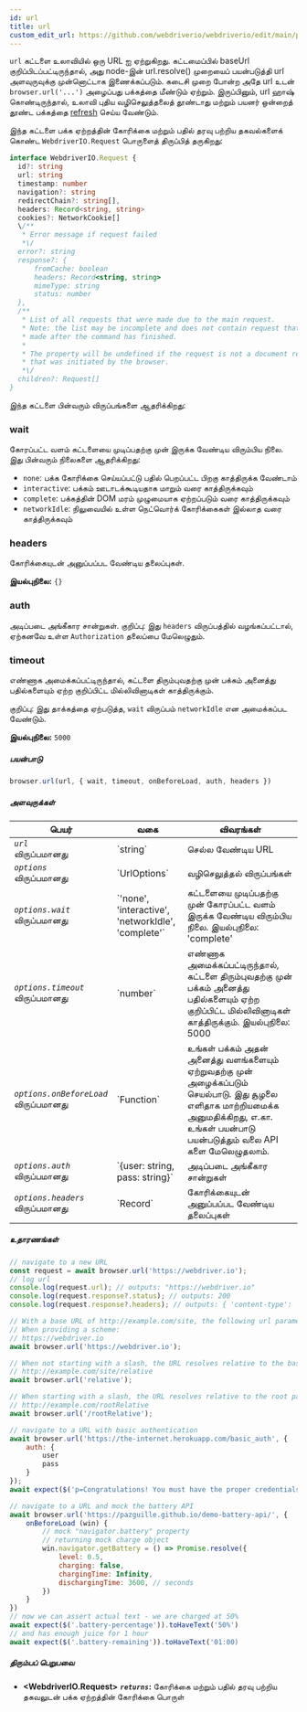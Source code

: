 ```yaml
---
id: url
title: url
custom_edit_url: https://github.com/webdriverio/webdriverio/edit/main/packages/webdriverio/src/commands/browser/url.ts
---
```


`url` கட்டளை உலாவியில் ஒரு URL ஐ ஏற்றுகிறது. கட்டமைப்பில் baseUrl குறிப்பிடப்பட்டிருந்தால், அது node-இன் url.resolve() முறையைப் பயன்படுத்தி url அளவுருவுக்கு முன்னொட்டாக இணைக்கப்படும். கடைசி முறை போன்ற அதே url உடன் `browser.url('...')` அழைப்பது பக்கத்தை மீண்டும் ஏற்றும். இருப்பினும், url ஹாஷ் கொண்டிருந்தால், உலாவி புதிய வழிசெலுத்தலைத் தூண்டாது மற்றும் பயனர் ஒன்றைத் தூண்ட பக்கத்தை [refresh](/docs/api/webdriver#refresh) செய்ய வேண்டும்.

இந்த கட்டளை பக்க ஏற்றத்தின் கோரிக்கை மற்றும் பதில் தரவு பற்றிய தகவல்களைக் கொண்ட `WebdriverIO.Request` பொருளைத் திருப்பித் தருகிறது:

```ts
interface WebdriverIO.Request {
  id?: string
  url: string
  timestamp: number
  navigation?: string
  redirectChain?: string[],
  headers: Record<string, string>
  cookies?: NetworkCookie[]
  \/**
   * Error message if request failed
   *\/
  error?: string
  response?: {
      fromCache: boolean
      headers: Record<string, string>
      mimeType: string
      status: number
  },
  /**
   * List of all requests that were made due to the main request.
   * Note: the list may be incomplete and does not contain request that were
   * made after the command has finished.
   *
   * The property will be undefined if the request is not a document request
   * that was initiated by the browser.
   *\/
  children?: Request[]
}
```

இந்த கட்டளை பின்வரும் விருப்பங்களை ஆதரிக்கிறது:

### wait
கோரப்பட்ட வளம் கட்டளையை முடிப்பதற்கு முன் இருக்க வேண்டிய விரும்பிய நிலை.
இது பின்வரும் நிலைகளை ஆதரிக்கிறது:

 - `none`: பக்க கோரிக்கை செய்யப்பட்டு பதில் பெறப்பட்ட பிறகு காத்திருக்க வேண்டாம்
 - `interactive`: பக்கம் ஊடாடக்கூடியதாக மாறும் வரை காத்திருக்கவும்
 - `complete`: பக்கத்தின் DOM மரம் முழுமையாக ஏற்றப்படும் வரை காத்திருக்கவும்
 - `networkIdle`: நிலுவையில் உள்ள நெட்வொர்க் கோரிக்கைகள் இல்லாத வரை காத்திருக்கவும்

### headers

கோரிக்கையுடன் அனுப்பப்பட வேண்டிய தலைப்புகள்.

__இயல்புநிலை:__ `{}`

### auth

அடிப்படை அங்கீகார சான்றுகள்.
குறிப்பு: இது `headers` விருப்பத்தில் வழங்கப்பட்டால், ஏற்கனவே உள்ள `Authorization` தலைப்பை மேலெழுதும்.

### timeout

எண்ணாக அமைக்கப்பட்டிருந்தால், கட்டளை திரும்புவதற்கு முன் பக்கம் அனைத்து பதில்களையும் ஏற்ற குறிப்பிட்ட மில்லிவினாடிகள் காத்திருக்கும்.

குறிப்பு: இது தாக்கத்தை ஏற்படுத்த, `wait` விருப்பம் `networkIdle` என அமைக்கப்பட வேண்டும்.

__இயல்புநிலை:__ `5000`

##### பயன்பாடு

```js
browser.url(url, { wait, timeout, onBeforeLoad, auth, headers })
```

##### அளவுருக்கள்

<table>
  <thead>
    <tr>
      <th>பெயர்</th><th>வகை</th><th>விவரங்கள்</th>
    </tr>
  </thead>
  <tbody>
    <tr>
      <td><code><var>url</var></code><br /><span className="label labelWarning">விருப்பமானது</span></td>
      <td>`string`</td>
      <td>செல்ல வேண்டிய URL</td>
    </tr>
    <tr>
      <td><code><var>options</var></code><br /><span className="label labelWarning">விருப்பமானது</span></td>
      <td>`UrlOptions`</td>
      <td>வழிசெலுத்தல் விருப்பங்கள்</td>
    </tr>
    <tr>
      <td><code><var>options.wait</var></code><br /><span className="label labelWarning">விருப்பமானது</span></td>
      <td>`'none', 'interactive', 'networkIdle', 'complete'`</td>
      <td>கட்டளையை முடிப்பதற்கு முன் கோரப்பட்ட வளம் இருக்க வேண்டிய விரும்பிய நிலை. இயல்புநிலை: 'complete'</td>
    </tr>
    <tr>
      <td><code><var>options.timeout</var></code><br /><span className="label labelWarning">விருப்பமானது</span></td>
      <td>`number`</td>
      <td>எண்ணாக அமைக்கப்பட்டிருந்தால், கட்டளை திரும்புவதற்கு முன் பக்கம் அனைத்து பதில்களையும் ஏற்ற குறிப்பிட்ட மில்லிவினாடிகள் காத்திருக்கும். இயல்புநிலை: 5000</td>
    </tr>
    <tr>
      <td><code><var>options.onBeforeLoad</var></code><br /><span className="label labelWarning">விருப்பமானது</span></td>
      <td>`Function`</td>
      <td>உங்கள் பக்கம் அதன் அனைத்து வளங்களையும் ஏற்றுவதற்கு முன் அழைக்கப்படும் செயல்பாடு. இது சூழலை எளிதாக மாற்றியமைக்க அனுமதிக்கிறது, எ.கா. உங்கள் பயன்பாடு பயன்படுத்தும் வலை API களை மேலெழுதலாம்.</td>
    </tr>
    <tr>
      <td><code><var>options.auth</var></code><br /><span className="label labelWarning">விருப்பமானது</span></td>
      <td>`{user: string, pass: string}`</td>
      <td>அடிப்படை அங்கீகார சான்றுகள்</td>
    </tr>
    <tr>
      <td><code><var>options.headers</var></code><br /><span className="label labelWarning">விருப்பமானது</span></td>
      <td>`Record<string, string>`</td>
      <td>கோரிக்கையுடன் அனுப்பப்பட வேண்டிய தலைப்புகள்</td>
    </tr>
  </tbody>
</table>

##### உதாரணங்கள்

```js title="url.js"
// navigate to a new URL
const request = await browser.url('https://webdriver.io');
// log url
console.log(request.url); // outputs: "https://webdriver.io"
console.log(request.response?.status); // outputs: 200
console.log(request.response?.headers); // outputs: { 'content-type': 'text/html; charset=UTF-8' }

```

```js title="baseUrlResolutions.js"
// With a base URL of http://example.com/site, the following url parameters resolve as such:
// When providing a scheme:
// https://webdriver.io
await browser.url('https://webdriver.io');

// When not starting with a slash, the URL resolves relative to the baseUrl
// http://example.com/site/relative
await browser.url('relative');

// When starting with a slash, the URL resolves relative to the root path of the baseUrl
// http://example.com/rootRelative
await browser.url('/rootRelative');

```

```js title="basicAuth.js"
// navigate to a URL with basic authentication
await browser.url('https://the-internet.herokuapp.com/basic_auth', {
    auth: {
        user
        pass
    }
});
await expect($('p=Congratulations! You must have the proper credentials.').toBeDisplayed();

```

```js title="onBeforeLoad.js"
// navigate to a URL and mock the battery API
await browser.url('https://pazguille.github.io/demo-battery-api/', {
    onBeforeLoad (win) {
        // mock "navigator.battery" property
        // returning mock charge object
        win.navigator.getBattery = () => Promise.resolve({
            level: 0.5,
            charging: false,
            chargingTime: Infinity,
            dischargingTime: 3600, // seconds
        })
    }
})
// now we can assert actual text - we are charged at 50%
await expect($('.battery-percentage')).toHaveText('50%')
// and has enough juice for 1 hour
await expect($('.battery-remaining')).toHaveText('01:00)
```

##### திரும்பப் பெறுபவை

- **&lt;WebdriverIO.Request&gt;**
            **<code><var>returns</var></code>:**  கோரிக்கை மற்றும் பதில் தரவு பற்றிய தகவலுடன் பக்க ஏற்றத்தின் கோரிக்கை பொருள்